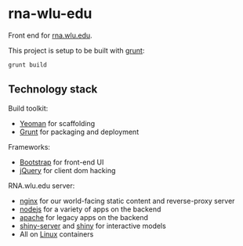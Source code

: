 rna-wlu-edu
===========

Front end for [rna.wlu.edu](http://rna.wlu.edu).

This project is setup to be built with [grunt](http://gruntjs.com/):

```js
grunt build
```

## Technology stack

Build toolkit:

* [Yeoman](http://yeoman.io/) for scaffolding
* [Grunt](http://gruntjs.com/) for packaging and deployment

Frameworks:

* [Bootstrap](http://getbootstrap.com/) for front-end UI
* [jQuery](http://jquery.com/) for client dom hacking

RNA.wlu.edu server:

* [nginx](http://nginx.org/) for our world-facing static content and reverse-proxy server
* [nodejs](http://nodejs.org/) for a variety of apps on the backend
* [apache](http://httpd.apache.org/) for legacy apps on the backend
* [shiny-server](https://github.com/rstudio/shiny-server) and [shiny](http://www.rstudio.com/shiny/) for interactive models
* All on [Linux](https://www.gnu.org/gnu/linux-and-gnu.html) containers
